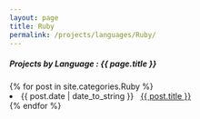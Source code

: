 ```yaml
---
layout: page
title: Ruby
permalink: /projects/languages/Ruby/
---
```


<h5> Projects by Language : {{ page.title }} </h5>

<div class="card">
{% for post in site.categories.Ruby %}
 <li class="category-posts"><span>{{ post.date | date_to_string }}</span> &nbsp; <a href="{{ post.url }}">{{ post.title }}</a></li>
{% endfor %}

</div>
